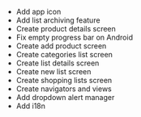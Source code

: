 - Add app icon
- Add list archiving feature
- Create product details screen
- Fix empty progress bar on Android
- Create add product screen
- Create categories list screen
- Create list details screen
- Create new list screen
- Create shopping lists screen
- Create navigators and views
- Add dropdown alert manager
- Add i18n
